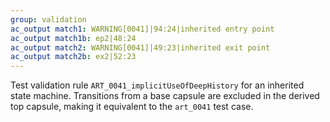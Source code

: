 ```yaml
---
group: validation
ac_output match1: WARNING[0041]|94:24|inherited entry point
ac_output match1b: ep2|48:24
ac_output match2: WARNING[0041]|49:23|inherited exit point
ac_output match2b: ex2|52:23
---
```

Test validation rule `ART_0041_implicitUseOfDeepHistory` for an inherited state machine. Transitions from a base capsule are excluded in the derived top capsule, making it equivalent to the `art_0041` test case.
